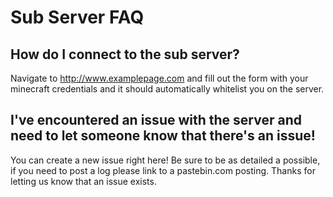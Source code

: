 # Sub Server FAQ

## How do I connect to the sub server?
Navigate to http://www.examplepage.com and fill out the form with your minecraft credentials and it should automatically whitelist you on the server.

## I've encountered an issue with the server and need to let someone know that there's an issue!
You can create a new issue right here! Be sure to be as detailed a possible, if you need to post a log please link to a pastebin.com posting. Thanks for letting us know that an issue exists.

